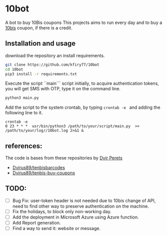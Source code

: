# 10bot

A bot to buy 10Bis coupons
This projects aims to run every day and to buy a [10bis](www.10bis.co.il) coupon, 
if there is a credit.  

## Installation and usage

download the repository an install requirements.

```sh
git clone https://github.com/kfiry77/10bot
cd 10bot
pip3 install -r requirements.txt
```

Execute the script ``main``` script initially, to acquire authentication tokens, you will get SMS with OTP, type it on the command line.

```sh
python3 main.py
```

Add the script to the system crontab, by typing ```crontab -e ``` and adding the following line to it.   
```
crontab -e
0 23 * * *  usr/bin/python3 /path/to/your/script/main.py  >> /path/to/your/log//10bot.log 2>&1 &
```

## references:

The code is bases from these repositories by [Dvir Perets](https://github.com/Dvirus89)
- [Dvirus89/tenbisbarcodes](https://github.com/Dvirus89/tenbisbarcodes)
- [Dvirus89/tenbis-buy-coupons](https://github.com/Dvirus89/tenbis-buy-coupons)

## TODO:  
- [ ] Bug Fix: user-token header is not needed due to 10bis change of API, need to find other way to preserve authentication on the machine. 
- [ ] Fix the holidays, to block only non-working day. 
- [ ] Add the deployment in Microsoft Azure using Azure function.  
- [ ] Add Report generation.
- [ ] Find a way to send it: website or message. 